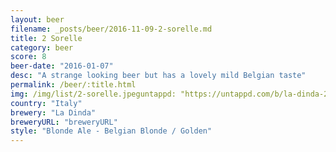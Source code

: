 ```yaml
---
layout: beer
filename: _posts/beer/2016-11-09-2-sorelle.md
title: 2 Sorelle
category: beer
score: 8
beer-date: "2016-01-07"
desc: "A strange looking beer but has a lovely mild Belgian taste"
permalink: /beer/:title.html
img: /img/list/2-sorelle.jpeguntappd: "https://untappd.com/b/la-dinda-2-sorelle/924704"
country: "Italy"
brewery: "La Dinda"
breweryURL: "breweryURL"
style: "Blonde Ale - Belgian Blonde / Golden"
---
```


